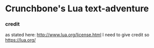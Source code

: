 # Crunchbone's Lua text-adventure










### credit
as stated here: http://www.lua.org/license.html
I need to give credit
so 
https://lua.org/ 
